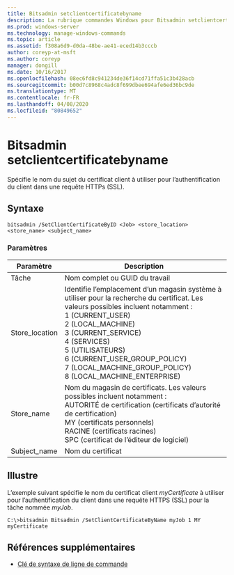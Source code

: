 ```yaml
---
title: Bitsadmin setclientcertificatebyname
description: La rubrique commandes Windows pour Bitsadmin setclientcertificatebyname, qui spécifie le nom du sujet du certificat client à utiliser pour l’authentification du client dans une requête HTTPs (SSL).
ms.prod: windows-server
ms.technology: manage-windows-commands
ms.topic: article
ms.assetid: f308a6d9-d0da-48be-ae41-eced14b3cccb
author: coreyp-at-msft
ms.author: coreyp
manager: dongill
ms.date: 10/16/2017
ms.openlocfilehash: 08ec6fd8c941234de36f14cd71ffa51c3b428acb
ms.sourcegitcommit: b00d7c8968c4adc8f699dbee694afe6ed36bc9de
ms.translationtype: MT
ms.contentlocale: fr-FR
ms.lasthandoff: 04/08/2020
ms.locfileid: "80849652"
---
```

# <a name="bitsadmin-setclientcertificatebyname"></a>Bitsadmin setclientcertificatebyname

Spécifie le nom du sujet du certificat client à utiliser pour l’authentification du client dans une requête HTTPs (SSL).

## <a name="syntax"></a>Syntaxe

```
bitsadmin /SetClientCertificateByID <Job> <store_location> <store_name> <subject_name>
```

### <a name="parameters"></a>Paramètres

|Paramètre|Description|
|---------|-----------|
|Tâche|Nom complet ou GUID du travail|
|Store_location|Identifie l’emplacement d’un magasin système à utiliser pour la recherche du certificat. Les valeurs possibles incluent notamment :</br>1 (CURRENT_USER)</br>2 (LOCAL_MACHINE)</br>3 (CURRENT_SERVICE)</br>4 (SERVICES)</br>5 (UTILISATEURS)</br>6 (CURRENT_USER_GROUP_POLICY)</br>7 (LOCAL_MACHINE_GROUP_POLICY)</br>8 (LOCAL_MACHINE_ENTERPRISE)|
|Store_name|Nom du magasin de certificats. Les valeurs possibles incluent notamment :</br>AUTORITÉ de certification (certificats d’autorité de certification)</br>MY (certificats personnels)</br>RACINE (certificats racines)</br>SPC (certificat de l’éditeur de logiciel)|
|Subject_name|Nom du certificat|

## <a name="examples"></a><a name=BKMK_examples></a>Illustre

L’exemple suivant spécifie le nom du certificat client *myCertificate* à utiliser pour l’authentification du client dans une requête HTTPS (SSL) pour la tâche nommée *myJob*.
```
C:\>bitsadmin Bitsadmin /SetClientCertificateByName myJob 1 MY myCertificate 
```

## <a name="additional-references"></a>Références supplémentaires

- [Clé de syntaxe de ligne de commande](command-line-syntax-key.md)